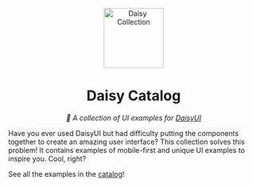 <div align="center">

<img alt="Daisy Collection" width="120" src="https://github.com/willpinha/daisy-catalog/assets/86596621/ee38de70-3564-4c55-af1f-e5f0d7c9092e" />

# Daisy Catalog

*🌸 A collection of UI examples for [DaisyUI](https://github.com/saadeghi/daisyui)*

</div>

Have you ever used DaisyUI but had difficulty putting the components together to create an amazing user interface? This collection solves this problem! It contains
examples of mobile-first and unique UI examples to inspire you. Cool, right?

See all the examples in the [catalog](https://daisy-collection.willpinha.link)!
